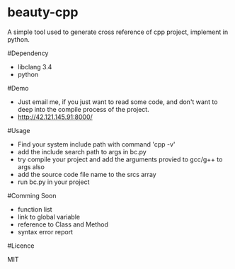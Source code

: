 beauty-cpp
==========
A simple tool used to generate cross reference of cpp project, implement in python.

#Dependency
* libclang 3.4
* python

#Demo
* Just email me, if you just want to read some code, and don't want to deep into the compile process of the project.
* http://42.121.145.91:8000/

#Usage
* Find your system include path with command 'cpp -v'
* add the include search path to args in bc.py
* try compile your project and add the arguments provied to gcc/g++ to  args also
* add the source code file name to the srcs array
* run bc.py in your project 

#Comming Soon
* function list
* link to global variable
* reference to Class and Method
* syntax error report

#Licence

MIT
